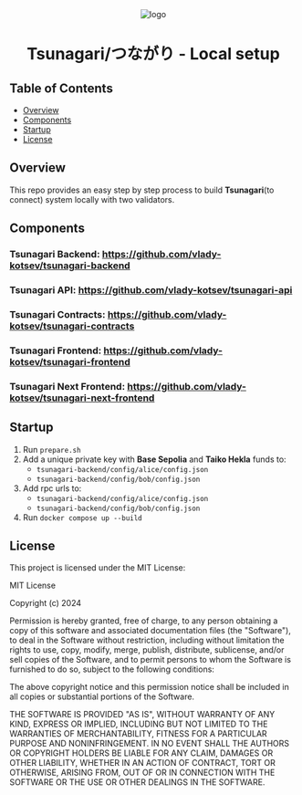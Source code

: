 <div align="center">
  <img src="https://github.com/user-attachments/assets/8e4e3361-4930-45ef-addc-a0b576e8c56f" alt="logo" />
  <h1>Tsunagari/つながり - Local setup</h1>
  
</div>

## Table of Contents

- [Overview](#overview)
- [Components](#components)
- [Startup](#startup)
- [License](#license)

## Overview

This repo provides an easy step by step process to build **Tsunagari**(to connect) system locally with two validators.

## Components

### Tsunagari Backend: https://github.com/vlady-kotsev/tsunagari-backend

### Tsunagari API: https://github.com/vlady-kotsev/tsunagari-api

### Tsunagari Contracts: https://github.com/vlady-kotsev/tsunagari-contracts

### Tsunagari Frontend: https://github.com/vlady-kotsev/tsunagari-frontend

### Tsunagari Next Frontend: https://github.com/vlady-kotsev/tsunagari-next-frontend

## Startup

1. Run `prepare.sh`
2. Add a unique private key with **Base Sepolia** and **Taiko Hekla** funds to:
   - `tsunagari-backend/config/alice/config.json`
   - `tsunagari-backend/config/bob/config.json`
3. Add rpc urls to:
   - `tsunagari-backend/config/alice/config.json`
   - `tsunagari-backend/config/bob/config.json`
4. Run `docker compose up --build`

## License

This project is licensed under the MIT License:

MIT License

Copyright (c) 2024

Permission is hereby granted, free of charge, to any person obtaining a copy
of this software and associated documentation files (the "Software"), to deal
in the Software without restriction, including without limitation the rights
to use, copy, modify, merge, publish, distribute, sublicense, and/or sell
copies of the Software, and to permit persons to whom the Software is
furnished to do so, subject to the following conditions:

The above copyright notice and this permission notice shall be included in all
copies or substantial portions of the Software.

THE SOFTWARE IS PROVIDED "AS IS", WITHOUT WARRANTY OF ANY KIND, EXPRESS OR
IMPLIED, INCLUDING BUT NOT LIMITED TO THE WARRANTIES OF MERCHANTABILITY,
FITNESS FOR A PARTICULAR PURPOSE AND NONINFRINGEMENT. IN NO EVENT SHALL THE
AUTHORS OR COPYRIGHT HOLDERS BE LIABLE FOR ANY CLAIM, DAMAGES OR OTHER
LIABILITY, WHETHER IN AN ACTION OF CONTRACT, TORT OR OTHERWISE, ARISING FROM,
OUT OF OR IN CONNECTION WITH THE SOFTWARE OR THE USE OR OTHER DEALINGS IN THE
SOFTWARE.
